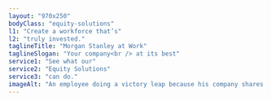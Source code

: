 ```yaml
---
layout: "970x250"
bodyClass: "equity-solutions"
l1: "Create a workforce that’s"
l2: "truly invested."
taglineTitle: "Morgan Stanley at Work"
taglineSlogan: "Your company<br /> at its best"
service1: "See what our"
service2: "Equity Solutions"
service3: "can do."
imageAlt: "An employee doing a victory leap because his company shares just vested while coworkers cheer him on."
---
```

